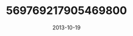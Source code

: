 ---
title: "569769217905469800"
image: "2013-10-19 11.16.45 569769217905469800_46248401"
date: "2013-10-19"
type: "photo"
---